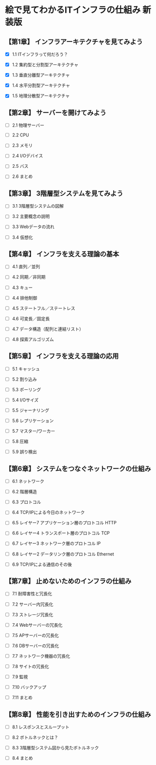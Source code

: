 # 絵で見てわかるITインフラの仕組み 新装版

## 【第1章】 インフラアーキテクチャを見てみよう

- [x] 1.1 ITインフラって何だろう？

- [x] 1.2 集約型と分割型アーキテクチャ

- [x] 1.3 垂直分離型アーキテクチャ

- [x] 1.4 水平分割型アーキテクチャ

- [x] 1.5 地理分散型アーキテクチャ

## 【第2章】 サーバーを開けてみよう

- [ ] 2.1 物理サーバー

- [ ] 2.2 CPU

- [ ] 2.3 メモリ

- [ ] 2.4 I/Oデバイス

- [ ] 2.5 バス

- [ ] 2.6 まとめ

## 【第3章】 3階層型システムを見てみよう

- [ ] 3.1 3階層型システムの図解

- [ ] 3.2 主要概念の説明

- [ ] 3.3 Webデータの流れ

- [ ] 3.4 仮想化

## 【第4章】 インフラを支える理論の基本

- [ ] 4.1 直列／並列

- [ ] 4.2 同期／非同期

- [ ] 4.3 キュー

- [ ] 4.4 排他制御

- [ ] 4.5 ステートフル／ステートレス

- [ ] 4.6 可変長／固定長

- [ ] 4.7 データ構造（配列と連結リスト）

- [ ] 4.8 探索アルゴリズム

## 【第5章】 インフラを支える理論の応用

- [ ] 5.1 キャッシュ

- [ ] 5.2 割り込み

- [ ] 5.3 ポーリング

- [ ] 5.4 I/Oサイズ

- [ ] 5.5 ジャーナリング

- [ ] 5.6 レプリケーション

- [ ] 5.7 マスター/ワーカー

- [ ] 5.8 圧縮

- [ ] 5.9 誤り検出

## 【第6章】 システムをつなぐネットワークの仕組み

- [ ] 6.1 ネットワーク

- [ ] 6.2 階層構造

- [ ] 6.3 プロトコル

- [ ] 6.4 TCP/IPによる今日のネットワーク

- [ ] 6.5 レイヤー7 アプリケーション層のプロトコル HTTP

- [ ] 6.6 レイヤー4 トランスポート層のプロトコル TCP

- [ ] 6.7 レイヤー3 ネットワーク層のプロトコル IP

- [ ] 6.8 レイヤー2 データリンク層のプロトコル Ethernet

- [ ] 6.9 TCP/IPによる通信のその後

## 【第7章】 止めないためのインフラの仕組み

- [ ] 7.1 耐障害性と冗長化

- [ ] 7.2 サーバー内冗長化

- [ ] 7.3 ストレージ冗長化

- [ ] 7.4 Webサーバーの冗長化

- [ ] 7.5 APサーバーの冗長化

- [ ] 7.6 DBサーバーの冗長化

- [ ] 7.7 ネットワーク機器の冗長化

- [ ] 7.8 サイトの冗長化

- [ ] 7.9 監視

- [ ] 7.10 バックアップ

- [ ] 7.11 まとめ

## 【第8章】 性能を引き出すためのインフラの仕組み

- [ ] 8.1 レスポンスとスループット

- [ ] 8.2 ボトルネックとは？

- [ ] 8.3 3階層型システム図から見たボトルネック

- [ ] 8.4 まとめ
